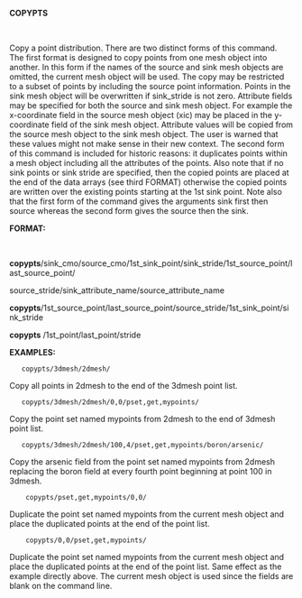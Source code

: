 **COPYPTS**

  

  Copy a point distribution. There are two distinct forms of this
  command. The first format is designed to copy points from one mesh
  object into another. In this form if the names of the source and
  sink mesh objects are omitted, the current mesh object will be used.
  The copy may be restricted to a subset of points by including the
  source point information. Points in the sink mesh object will be
  overwritten if sink\_stride is not zero. Attribute fields may be
  specified for both the source and sink mesh object. For example the
  x-coordinate field in the source mesh object (xic) may be placed in
  the y-coordinate field of the sink mesh object. Attribute values
  will be copied from the source mesh object to the sink mesh object.
  The user is warned that these values might not make sense in their
  new context.
  The second form of this command is included for historic reasons: it
  duplicates points within a mesh object including all the attributes
  of the points. Also note that if no sink points or sink stride are
  specified, then the copied points are placed at the end of the data
  arrays (see third FORMAT) otherwise the copied points are written
  over the existing points starting at the 1st sink point. Note also
  that the first form of the command gives the arguments sink first
  then source whereas the second form gives the source then the sink.

 **FORMAT:**

  

  **copypts**/sink\_cmo/source\_cmo/1st\_sink\_point/sink\_stride/1st\_source\_point/last\_source\_point/

  source\_stride/sink\_attribute\_name/source\_attribute\_name

  **copypts**/1st\_source\_point/last\_source\_point/source\_stride/1st\_sink\_point/sink\_stride

  **copypts** /1st\_point/last\_point/stride

 **EXAMPLES:**
 
       copypts/3dmesh/2dmesh/
       
  Copy all points in 2dmesh to the end of the 3dmesh point list.
  
       copypts/3dmesh/2dmesh/0,0/pset,get,mypoints/
       
  Copy the point set named mypoints from 2dmesh to the end of
  3dmesh point list.
  
       copypts/3dmesh/2dmesh/100,4/pset,get,mypoints/boron/arsenic/
  
  Copy the arsenic field from the point set named mypoints
  from 2dmesh replacing the boron field at every fourth point
  beginning at point 100 in 3dmesh. 
  
        copypts/pset,get,mypoints/0,0/
        
  Duplicate the point set named mypoints from the current mesh
  object and place the duplicated points at the end of the point
  list.
  
        copypts/0,0/pset,get,mypoints/
        
  Duplicate the point set named mypoints from the current mesh object
  and place the duplicated points at the end of the point list. Same
  effect as the example directly above. The current mesh object is
  used since the fields are blank on the command line.
